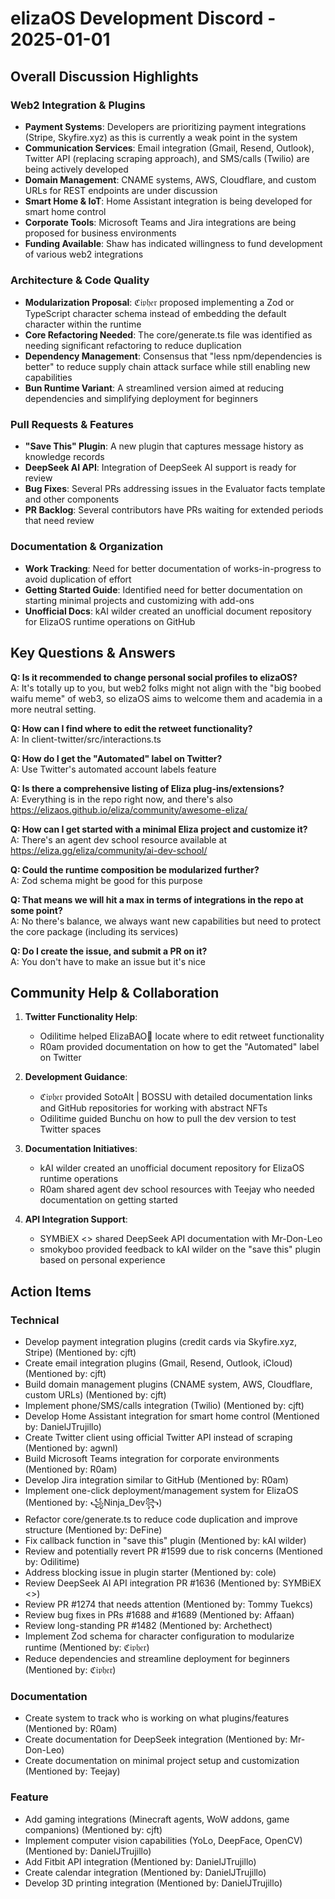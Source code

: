 # elizaOS Development Discord - 2025-01-01

## Overall Discussion Highlights

### Web2 Integration & Plugins
- **Payment Systems**: Developers are prioritizing payment integrations (Stripe, Skyfire.xyz) as this is currently a weak point in the system
- **Communication Services**: Email integration (Gmail, Resend, Outlook), Twitter API (replacing scraping approach), and SMS/calls (Twilio) are being actively developed
- **Domain Management**: CNAME systems, AWS, Cloudflare, and custom URLs for REST endpoints are under discussion
- **Smart Home & IoT**: Home Assistant integration is being developed for smart home control
- **Corporate Tools**: Microsoft Teams and Jira integrations are being proposed for business environments
- **Funding Available**: Shaw has indicated willingness to fund development of various web2 integrations

### Architecture & Code Quality
- **Modularization Proposal**: ℭ𝔦𝔭𝔥𝔢𝔯 proposed implementing a Zod or TypeScript character schema instead of embedding the default character within the runtime
- **Core Refactoring Needed**: The core/generate.ts file was identified as needing significant refactoring to reduce duplication
- **Dependency Management**: Consensus that "less npm/dependencies is better" to reduce supply chain attack surface while still enabling new capabilities
- **Bun Runtime Variant**: A streamlined version aimed at reducing dependencies and simplifying deployment for beginners

### Pull Requests & Features
- **"Save This" Plugin**: A new plugin that captures message history as knowledge records
- **DeepSeek AI API**: Integration of DeepSeek AI support is ready for review
- **Bug Fixes**: Several PRs addressing issues in the Evaluator facts template and other components
- **PR Backlog**: Several contributors have PRs waiting for extended periods that need review

### Documentation & Organization
- **Work Tracking**: Need for better documentation of works-in-progress to avoid duplication of effort
- **Getting Started Guide**: Identified need for better documentation on starting minimal projects and customizing with add-ons
- **Unofficial Docs**: kAI wilder created an unofficial document repository for ElizaOS runtime operations on GitHub

## Key Questions & Answers

**Q: Is it recommended to change personal social profiles to elizaOS?**  
A: It's totally up to you, but web2 folks might not align with the "big boobed waifu meme" of web3, so elizaOS aims to welcome them and academia in a more neutral setting.

**Q: How can I find where to edit the retweet functionality?**  
A: In client-twitter/src/interactions.ts

**Q: How do I get the "Automated" label on Twitter?**  
A: Use Twitter's automated account labels feature

**Q: Is there a comprehensive listing of Eliza plug-ins/extensions?**  
A: Everything is in the repo right now, and there's also https://elizaos.github.io/eliza/community/awesome-eliza/

**Q: How can I get started with a minimal Eliza project and customize it?**  
A: There's an agent dev school resource available at https://eliza.gg/eliza/community/ai-dev-school/

**Q: Could the runtime composition be modularized further?**  
A: Zod schema might be good for this purpose

**Q: That means we will hit a max in terms of integrations in the repo at some point?**  
A: No there's balance, we always want new capabilities but need to protect the core package (including its services)

**Q: Do I create the issue, and submit a PR on it?**  
A: You don't have to make an issue but it's nice

## Community Help & Collaboration

1. **Twitter Functionality Help**:
   - Odilitime helped ElizaBAO🌟 locate where to edit retweet functionality
   - R0am provided documentation on how to get the "Automated" label on Twitter

2. **Development Guidance**:
   - ℭ𝔦𝔭𝔥𝔢𝔯 provided SotoAlt | BOSSU with detailed documentation links and GitHub repositories for working with abstract NFTs
   - Odilitime guided Bunchu on how to pull the dev version to test Twitter spaces

3. **Documentation Initiatives**:
   - kAI wilder created an unofficial document repository for ElizaOS runtime operations
   - R0am shared agent dev school resources with Teejay who needed documentation on getting started

4. **API Integration Support**:
   - SYMBiEX <<CidSociety>> shared DeepSeek API documentation with Mr-Don-Leo
   - smokyboo provided feedback to kAI wilder on the "save this" plugin based on personal experience

## Action Items

### Technical
- Develop payment integration plugins (credit cards via Skyfire.xyz, Stripe) (Mentioned by: cjft)
- Create email integration plugins (Gmail, Resend, Outlook, iCloud) (Mentioned by: cjft)
- Build domain management plugins (CNAME system, AWS, Cloudflare, custom URLs) (Mentioned by: cjft)
- Implement phone/SMS/calls integration (Twilio) (Mentioned by: cjft)
- Develop Home Assistant integration for smart home control (Mentioned by: DanielJTrujillo)
- Create Twitter client using official Twitter API instead of scraping (Mentioned by: agwnl)
- Build Microsoft Teams integration for corporate environments (Mentioned by: R0am)
- Develop Jira integration similar to GitHub (Mentioned by: R0am)
- Implement one-click deployment/management system for ElizaOS (Mentioned by: ꧁Ninja_Dev꧂)
- Refactor core/generate.ts to reduce code duplication and improve structure (Mentioned by: DeFine)
- Fix callback function in "save this" plugin (Mentioned by: kAI wilder)
- Review and potentially revert PR #1599 due to risk concerns (Mentioned by: Odilitime)
- Address blocking issue in plugin starter (Mentioned by: cole)
- Review DeepSeek AI API integration PR #1636 (Mentioned by: SYMBiEX <<CidSociety>>)
- Review PR #1274 that needs attention (Mentioned by: Tommy Tuekcs)
- Review bug fixes in PRs #1688 and #1689 (Mentioned by: Affaan)
- Review long-standing PR #1482 (Mentioned by: Archethect)
- Implement Zod schema for character configuration to modularize runtime (Mentioned by: ℭ𝔦𝔭𝔥𝔢𝔯)
- Reduce dependencies and streamline deployment for beginners (Mentioned by: ℭ𝔦𝔭𝔥𝔢𝔯)

### Documentation
- Create system to track who is working on what plugins/features (Mentioned by: R0am)
- Create documentation for DeepSeek integration (Mentioned by: Mr-Don-Leo)
- Create documentation on minimal project setup and customization (Mentioned by: Teejay)

### Feature
- Add gaming integrations (Minecraft agents, WoW addons, game companions) (Mentioned by: cjft)
- Implement computer vision capabilities (YoLo, DeepFace, OpenCV) (Mentioned by: DanielJTrujillo)
- Add Fitbit API integration (Mentioned by: DanielJTrujillo)
- Create calendar integration (Mentioned by: DanielJTrujillo)
- Develop 3D printing integration (Mentioned by: DanielJTrujillo)